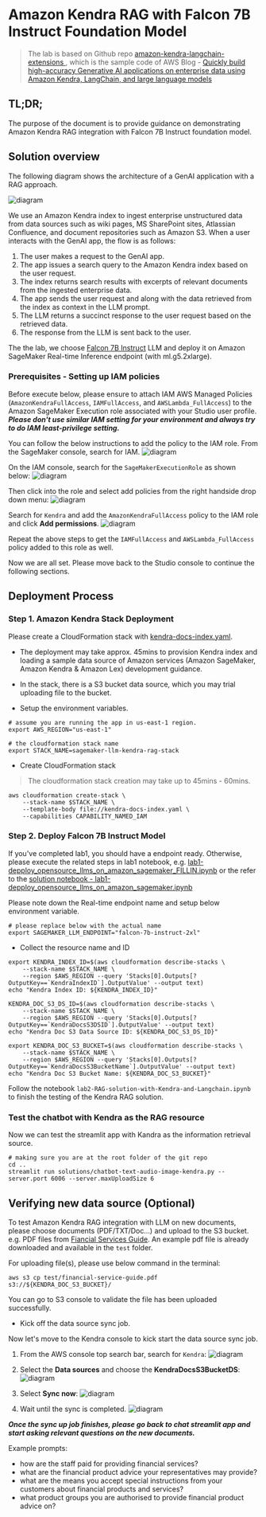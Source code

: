 # Amazon Kendra RAG with Falcon 7B Instruct Foundation Model

> The lab is based on Github repo [amazon-kendra-langchain-extensions
](https://github.com/aws-samples/amazon-kendra-langchain-extensions), which is the sample code of AWS Blog - [Quickly build high-accuracy Generative AI applications on enterprise data using Amazon Kendra, LangChain, and large language models](https://aws.amazon.com/blogs/machine-learning/quickly-build-high-accuracy-generative-ai-applications-on-enterprise-data-using-amazon-kendra-langchain-and-large-language-models/)

## TL;DR;
The purpose of the document is to provide guidance on demonstrating Amazon Kendra RAG integration with Falcon 7B Instruct foundation model.

## Solution overview

The following diagram shows the architecture of a GenAI application with a RAG approach.

![diagram](./images/ML-13807-image001-new.png)

We use an Amazon Kendra index to ingest enterprise unstructured data from data sources such as wiki pages, MS SharePoint sites, Atlassian Confluence, and document repositories such as Amazon S3. When a user interacts with the GenAI app, the flow is as follows:

1. The user makes a request to the GenAI app.
2. The app issues a search query to the Amazon Kendra index based on the user request.
3. The index returns search results with excerpts of relevant documents from the ingested enterprise data.
4. The app sends the user request and along with the data retrieved from the index as context in the LLM prompt.
5. The LLM returns a succinct response to the user request based on the retrieved data.
6. The response from the LLM is sent back to the user.

The the lab, we choose [Falcon 7B Instruct](https://huggingface.co/tiiuae/falcon-7b-instruct) LLM and deploy it on Amazon SageMaker Real-time Inference endpoint (with ml.g5.2xlarge). 

### Prerequisites - Setting up IAM policies

Before execute below, please ensure to attach IAM AWS Managed Policies (`AmazonKendraFullAccess`, `IAMFullAccess`, and `AWSLambda_FullAccess`) to the Amazon SageMaker Execution role associated with your Studio user profile. ***Please don't use similar IAM setting for your environment and always try to do IAM least-privilege setting.***

You can follow the below instructions to add the policy to the IAM role. From the SageMaker console, search for IAM. 
![diagram](./images/searchIAM.png)

On the IAM console, search for the `SageMakerExecutionRole` as shown below:
![diagram](./images/searchRole.png)

Then click into the role and select add policies from the right handside drop down menu:
![diagram](./images/addpolicy.png)

Search for `Kendra` and add the `AmazonKendraFullAccess` policy to the IAM role and click **Add permissions**.
![diagram](./images/kendraaccess.png)

Repeat the above steps to get the `IAMFullAccess` and `AWSLambda_FullAccess` policy added to this role as well.

Now we are all set. Please move back to the Studio console to continue the following sections.

## Deployment Process

### Step 1. Amazon Kendra Stack Deployment

Please create a CloudFormation stack with [kendra-docs-index.yaml](./kendra-docs-index.yaml). 
* The deployment may take approx. 45mins to provision Kendra index and loading a sample data source of Amazon services (Amazon SageMaker, Amazon Kendra & Amazon Lex) development guidance.
* In the stack, there is a S3 bucket data source, which you may trial uploading file to the bucket.

* Setup the environment variables.
```shell
# assume you are running the app in us-east-1 region.
export AWS_REGION="us-east-1"

# the cloudformation stack name
export STACK_NAME=sagemaker-llm-kendra-rag-stack
```

* Create CloudFormation stack



> The cloudformation stack creation may take up to 45mins - 60mins. 

```shell
aws cloudformation create-stack \
    --stack-name $STACK_NAME \
    --template-body file://kendra-docs-index.yaml \
    --capabilities CAPABILITY_NAMED_IAM
```

### Step 2. Deploy Falcon 7B Instruct Model

If you've completed lab1, you should have a endpoint ready. Otherwise, please execute the related steps in lab1 notebook, e.g. [lab1-depploy_opensource_llms_on_amazon_sagemaker_FILLIN.ipynb](../lab1-depploy_opensource_llms_on_amazon_sagemaker_FILLIN.ipynb) or the refer to the [solution notebook - lab1-depploy_opensource_llms_on_amazon_sagemaker.ipynb](../solutions/lab1-depploy_opensource_llms_on_amazon_sagemaker.ipynb)

Please note down the Real-time endpoint name and setup below environment variable.

```shell
# please replace below with the actual name
export SAGEMAKER_LLM_ENDPOINT="falcon-7b-instruct-2xl"
```

* Collect the resource name and ID

```shell
export KENDRA_INDEX_ID=$(aws cloudformation describe-stacks \
    --stack-name $STACK_NAME \
    --region $AWS_REGION --query 'Stacks[0].Outputs[?OutputKey==`KendraIndexID`].OutputValue' --output text)
echo "Kendra Index ID: ${KENDRA_INDEX_ID}"

KENDRA_DOC_S3_DS_ID=$(aws cloudformation describe-stacks \
    --stack-name $STACK_NAME \
    --region $AWS_REGION --query 'Stacks[0].Outputs[?OutputKey==`KendraDocsS3DSID`].OutputValue' --output text)
echo "Kendra Doc S3 Data Source ID: ${KENDRA_DOC_S3_DS_ID}"

export KENDRA_DOC_S3_BUCKET=$(aws cloudformation describe-stacks \
    --stack-name $STACK_NAME \
    --region $AWS_REGION --query 'Stacks[0].Outputs[?OutputKey==`KendraDocsS3BucketName`].OutputValue' --output text)
echo "Kendra Doc S3 Bucket Name: ${KENDRA_DOC_S3_BUCKET}"
```

Follow the notebook `lab2-RAG-solution-with-Kendra-and-Langchain.ipynb` to finish the testing of the Kendra RAG solution.

### Test the chatbot with Kendra as the RAG resource

Now we can test the streamlit app with Kandra as the information retrieval source. 


```
# making sure you are at the root folder of the git repo
cd .. 
streamlit run solutions/chatbot-text-audio-image-kendra.py --server.port 6006 --server.maxUploadSize 6

```



## Verifying new data source (Optional)

To test Amazon Kendra RAG integration with LLM on new documents, please choose documents (PDF/TXT/Doc...) and upload to the S3 bucket. e.g. PDF files from [Fiancial Services Guide](https://www.commbank.com.au/content/dam/commbank/personal/apply-online/download-printed-forms/FSRA0074_BR173_PrintVersion_1811.pdf). An example pdf file is already downloaded and available in the `test` folder.


For uploading file(s), please use below command in the terminal:
```
aws s3 cp test/financial-service-guide.pdf s3://${KENDRA_DOC_S3_BUCKET}/
```
You can go to S3 console to validate the file has been uploaded successfully. 

* Kick off the data source sync job.

Now let's move to the Kendra console to kick start the data source sync job.

1. From the AWS console top search bar, search for `Kendra`:
![diagram](./images/kendra.png)

2. Select the **Data sources** and choose the **KendraDocsS3BucketDS**:
![diagram](./images/kendras3source.png)

3. Select **Sync now**:
![diagram](./images/sync.png)

4. Wait until the sync is completed.
![diagram](./images/synccomplete.png)

***Once the sync up job finishes, please go back to chat streamlit app and start asking relevant questions on the new documents.***

Example prompts:
- how are the staff paid for providing financial services?
- what are the financial product advice your representatives may provide?
- what are the means you accept special instructions from your customers about financial products and services?
- what product groups you are authorised to provide financial product advice on?